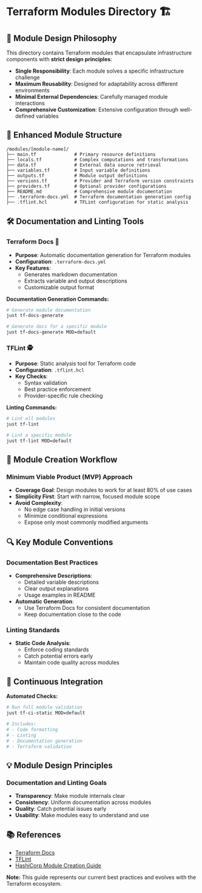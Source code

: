 # Terraform Modules Directory 🏗️

## 📘 Module Design Philosophy

This directory contains Terraform modules that encapsulate infrastructure components with **strict design principles**:

- **Single Responsibility**: Each module solves a specific infrastructure challenge
- **Maximum Reusability**: Designed for adaptability across different environments
- **Minimal External Dependencies**: Carefully managed module interactions
- **Comprehensive Customization**: Extensive configuration through well-defined variables

## 📂 Enhanced Module Structure

```text
/modules/[module-name]/
├── main.tf              # Primary resource definitions
├── locals.tf            # Complex computations and transformations
├── data.tf              # External data source retrieval
├── variables.tf         # Input variable definitions
├── outputs.tf           # Module output definitions
├── versions.tf          # Provider and Terraform version constraints
├── providers.tf         # Optional provider configurations
├── README.md            # Comprehensive module documentation
├── .terraform-docs.yml  # Terraform documentation generation config
├── .tflint.hcl          # TFLint configuration for static analysis
```

## 🛠 Documentation and Linting Tools

### Terraform Docs 📄
- **Purpose**: Automatic documentation generation for Terraform modules
- **Configuration**: `.terraform-docs.yml`
- **Key Features**:
  - Generates markdown documentation
  - Extracts variable and output descriptions
  - Customizable output format

**Documentation Generation Commands:**
```bash
# Generate module documentation
just tf-docs-generate

# Generate docs for a specific module
just tf-docs-generate MOD=default
```

### TFLint 🕵️
- **Purpose**: Static analysis tool for Terraform code
- **Configuration**: `.tflint.hcl`
- **Key Checks**:
  - Syntax validation
  - Best practice enforcement
  - Provider-specific rule checking

**Linting Commands:**
```bash
# Lint all modules
just tf-lint

# Lint a specific module
just tf-lint MOD=default
```

## 🎯 Module Creation Workflow

### Minimum Viable Product (MVP) Approach

- **Coverage Goal**: Design modules to work for at least 80% of use cases
- **Simplicity First**: Start with narrow, focused module scope
- **Avoid Complexity**:
  - No edge case handling in initial versions
  - Minimize conditional expressions
  - Expose only most commonly modified arguments

## 🔍 Key Module Conventions

### Documentation Best Practices
- **Comprehensive Descriptions**:
  - Detailed variable descriptions
  - Clear output explanations
  - Usage examples in README
- **Automatic Generation**:
  - Use Terraform Docs for consistent documentation
  - Keep documentation close to the code

### Linting Standards
- **Static Code Analysis**:
  - Enforce coding standards
  - Catch potential errors early
  - Maintain code quality across modules

## 🚀 Continuous Integration

**Automated Checks:**
```bash
# Run full module validation
just tf-ci-static MOD=default

# Includes:
# - Code formatting
# - Linting
# - Documentation generation
# - Terraform validation
```

## 💡 Module Design Principles

### Documentation and Linting Goals
- **Transparency**: Make module internals clear
- **Consistency**: Uniform documentation across modules
- **Quality**: Catch potential issues early
- **Usability**: Make modules easy to understand and use

## 📚 References

- [Terraform Docs](https://terraform-docs.io/)
- [TFLint](https://github.com/terraform-linters/tflint)
- [HashiCorp Module Creation Guide](https://developer.hashicorp.com/terraform/tutorials/modules/pattern-module-creation)

**Note:** This guide represents our current best practices and evolves with the Terraform ecosystem.
